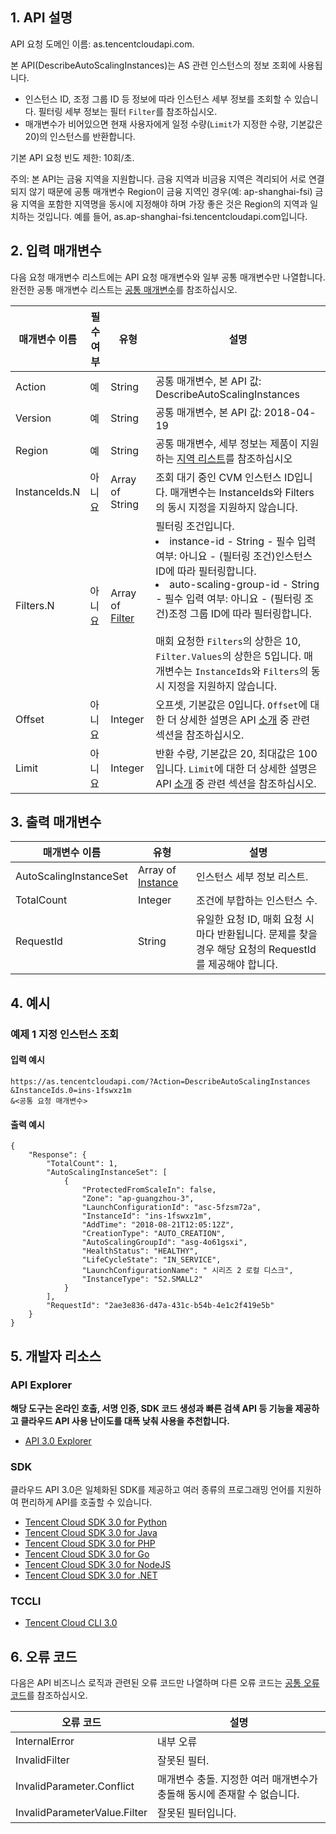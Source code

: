## 1. API 설명

API 요청 도메인 이름: as.tencentcloudapi.com.

본 API(DescribeAutoScalingInstances)는 AS 관련 인스턴스의 정보 조회에 사용됩니다.

* 인스턴스 ID, 조정 그룹 ID 등 정보에 따라 인스턴스 세부 정보를 조회할 수 있습니다. 필터링 세부 정보는 필터 `Filter`를 참조하십시오.
* 매개변수가 비어있으면 현재 사용자에게 일정 수량(`Limit`가 지정한 수량, 기본값은 20)의 인스턴스를 반환합니다.

기본 API 요청 빈도 제한: 10회/초.

주의: 본 API는 금융 지역을 지원합니다. 금융 지역과 비금융 지역은 격리되어 서로 연결되지 않기 때문에 공통 매개변수 Region이 금융 지역인 경우(예: ap-shanghai-fsi) 금융 지역을 포함한 지역명을 동시에 지정해야 하며 가장 좋은 것은 Region의 지역과 일치하는 것입니다. 예를 들어, as.ap-shanghai-fsi.tencentcloudapi.com입니다.



## 2. 입력 매개변수

다음 요청 매개변수 리스트에는 API 요청 매개변수와 일부 공통 매개변수만 나열합니다. 완전한 공통 매개변수 리스트는 [공통 매개변수](/document/api/377/20426)를 참조하십시오.

| 매개변수 이름 | 필수 여부 | 유형 | 설명 |
|---------|---------|---------|---------|
| Action | 예 | String | 공통 매개변수, 본 API 값: DescribeAutoScalingInstances |
| Version | 예 | String | 공통 매개변수, 본 API 값: 2018-04-19 |
| Region | 예 | String | 공통 매개변수, 세부 정보는 제품이 지원하는 [지역 리스트](/document/api/377/20426#.E5.9C.B0.E5.9F.9F.E5.88.97.E8.A1.A8)를 참조하십시오 |
| InstanceIds.N | 아니요 | Array of String | 조회 대기 중인 CVM 인스턴스 ID입니다. 매개변수는 InstanceIds와 Filters의 동시 지정을 지원하지 않습니다. |
| Filters.N | 아니요 | Array of [Filter](/document/api/377/20453#Filter) | 필터링 조건입니다. <br/><li> instance-id - String - 필수 입력 여부: 아니요 - (필터링 조건)인스턴스 ID에 따라 필터링합니다. </li><li> auto-scaling-group-id - String - 필수 입력 여부: 아니요 - (필터링 조건)조정 그룹 ID에 따라 필터링합니다. </li><br/>매회 요청한 `Filters`의 상한은 10, `Filter.Values`의 상한은 5입니다. 매개변수는 `InstanceIds`와 `Filters`의 동시 지정을 지원하지 않습니다. |
| Offset | 아니요 | Integer | 오프셋, 기본값은 0입니다. `Offset`에 대한 더 상세한 설명은 API [소개](https://cloud.tencent.com/document/api/213/15688) 중 관련 섹션을 참조하십시오. |
| Limit | 아니요 | Integer | 반환 수량, 기본값은 20, 최대값은 100입니다. `Limit`에 대한 더 상세한 설명은 API [소개](https://cloud.tencent.com/document/api/213/15688) 중 관련 섹션을 참조하십시오. |

## 3. 출력 매개변수

| 매개변수 이름 | 유형 | 설명 |
|---------|---------|---------|
| AutoScalingInstanceSet | Array of [Instance](/document/api/377/20453#Instance) | 인스턴스 세부 정보 리스트. |
| TotalCount | Integer | 조건에 부합하는 인스턴스 수. |
| RequestId | String | 유일한 요청 ID, 매회 요청 시마다 반환됩니다. 문제를 찾을 경우 해당 요청의 RequestId를 제공해야 합니다. |

## 4. 예시

### 예제 1 지정 인스턴스 조회

#### 입력 예시

```
https://as.tencentcloudapi.com/?Action=DescribeAutoScalingInstances
&InstanceIds.0=ins-1fswxz1m
&<공통 요청 매개변수>
```

#### 출력 예시

```
{
    "Response": {
        "TotalCount": 1,
        "AutoScalingInstanceSet": [
            {
                "ProtectedFromScaleIn": false,
                "Zone": "ap-guangzhou-3",
                "LaunchConfigurationId": "asc-5fzsm72a",
                "InstanceId": "ins-1fswxz1m",
                "AddTime": "2018-08-21T12:05:12Z",
                "CreationType": "AUTO_CREATION",
                "AutoScalingGroupId": "asg-4o61gsxi",
                "HealthStatus": "HEALTHY",
                "LifeCycleState": "IN_SERVICE",
                "LaunchConfigurationName": " 시리즈 2 로컬 디스크",
                "InstanceType": "S2.SMALL2"
            }
        ],
        "RequestId": "2ae3e836-d47a-431c-b54b-4e1c2f419e5b"
    }
}
```


## 5. 개발자 리소스

### API Explorer

**해당 도구는 온라인 호출, 서명 인증, SDK 코드 생성과 빠른 검색 API 등 기능을 제공하고 클라우드 API 사용 난이도를 대폭 낮춰 사용을 추천합니다.**

* [API 3.0 Explorer](https://console.cloud.tencent.com/api/explorer?Product=as&Version=2018-04-19&Action=DescribeAutoScalingInstances)

### SDK

클라우드 API 3.0은 일체화된 SDK를 제공하고 여러 종류의 프로그래밍 언어를 지원하여 편리하게 API를 호출할 수 있습니다.

* [Tencent Cloud SDK 3.0 for Python](https://github.com/TencentCloud/tencentcloud-sdk-python)
* [Tencent Cloud SDK 3.0 for Java](https://github.com/TencentCloud/tencentcloud-sdk-java)
* [Tencent Cloud SDK 3.0 for PHP](https://github.com/TencentCloud/tencentcloud-sdk-php)
* [Tencent Cloud SDK 3.0 for Go](https://github.com/TencentCloud/tencentcloud-sdk-go)
* [Tencent Cloud SDK 3.0 for NodeJS](https://github.com/TencentCloud/tencentcloud-sdk-nodejs)
* [Tencent Cloud SDK 3.0 for .NET](https://github.com/TencentCloud/tencentcloud-sdk-dotnet)

### TCCLI

* [Tencent Cloud CLI 3.0](https://cloud.tencent.com/document/product/440/6176)

## 6. 오류 코드

다음은 API 비즈니스 로직과 관련된 오류 코드만 나열하며 다른 오류 코드는 [공통 오류 코드](/document/api/377/20428#.E5.85.AC.E5.85.B1.E9.94.99.E8.AF.AF.E7.A0.81)를 참조하십시오.

| 오류 코드 | 설명 |
|---------|---------|
| InternalError | 내부 오류 |
| InvalidFilter | 잘못된 필터. |
| InvalidParameter.Conflict | 매개변수 충돌. 지정한 여러 매개변수가 충돌해 동시에 존재할 수 없습니다. |
| InvalidParameterValue.Filter | 잘못된 필터입니다. |

